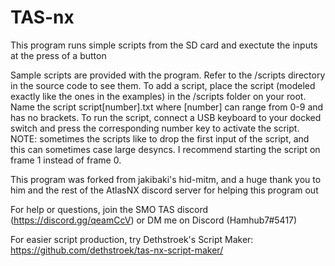 # TAS-nx

This program runs simple scripts from the SD card and exectute the inputs at the press of a button

Sample scripts are provided with the program. Refer to the /scripts directory in the source code to see them.
To add a script, place the script (modeled exactly like the ones in the examples) in the /scripts folder on your root. Name the script script[number].txt where [number] can range from 0-9 and has no brackets.
To run the script, connect a USB keyboard to your docked switch and press the corresponding number key to activate the script.
NOTE: sometimes the scripts like to drop the first input of the script, and this can sometimes case large desyncs. I recommend starting the script on frame 1 instead of frame 0.

This program was forked from jakibaki's hid-mitm, and a huge thank you to him and the rest of the AtlasNX discord server for helping this program out

For help or questions, join the SMO TAS discord (https://discord.gg/qeamCcV) or DM me on Discord (Hamhub7#5417)

For easier script production, try Dethstroek's Script Maker: https://github.com/dethstroek/tas-nx-script-maker/